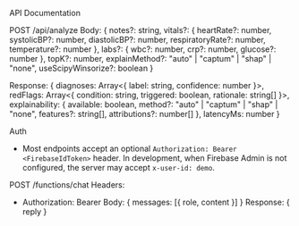 API Documentation

POST /api/analyze
Body:
{
  notes?: string,
  vitals?: {
    heartRate?: number,
    systolicBP?: number,
    diastolicBP?: number,
    respiratoryRate?: number,
    temperature?: number
  },
  labs?: {
    wbc?: number,
    crp?: number,
    glucose?: number
  },
  topK?: number,
  explainMethod?: "auto" | "captum" | "shap" | "none",
  useScipyWinsorize?: boolean
}

Response:
{
  diagnoses: Array<{ label: string, confidence: number }>,
  redFlags: Array<{ condition: string, triggered: boolean, rationale: string[] }>,
  explainability: {
    available: boolean,
    method?: "auto" | "captum" | "shap" | "none",
    features?: string[],
    attributions?: number[]
  },
  latencyMs: number
}

Auth
- Most endpoints accept an optional `Authorization: Bearer <FirebaseIdToken>` header. In development, when Firebase Admin is not configured, the server may accept `x-user-id: demo`.

POST /functions/chat
Headers:
- Authorization: Bearer <FirebaseIdToken>
Body:
{ messages: [{ role, content }] }
Response:
{ reply }


